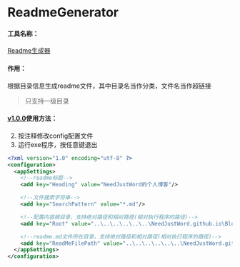 # ReadmeGenerator

#### 工具名称：

[Readme生成器](https://github.com/NeedJustWord/ReadmeGenerator)



#### 作用：

根据目录信息生成readme文件，其中目录名当作分类，文件名当作超链接

> 只支持一级目录



#### [v1.0.0](https://github.com/NeedJustWord/ReadmeGenerator/blob/master/Exes/ReadmeGenerator%20v1.0.0.rar)使用方法：

2. 按注释修改config配置文件
3. 运行exe程序，按任意键退出

```xml
<?xml version="1.0" encoding="utf-8" ?>
<configuration>
  <appSettings>
    <!--readme标题-->
    <add key="Heading" value="NeedJustWord的个人博客"/>

    <!--文件搜索字符串-->
    <add key="SearchPattern" value="*.md"/>

    <!--配置内容根目录，支持绝对路径和相对路径(相对执行程序的路径)-->
    <add key="Root" value="..\..\..\..\..\..\NeedJustWord.github.io\Blog"/>

    <!--readme.md文件所在目录，支持绝对路径和相对路径(相对执行程序的路径)-->
    <add key="ReadMeFilePath" value="..\..\..\..\..\..\NeedJustWord.github.io"/>
  </appSettings>
</configuration>
```

